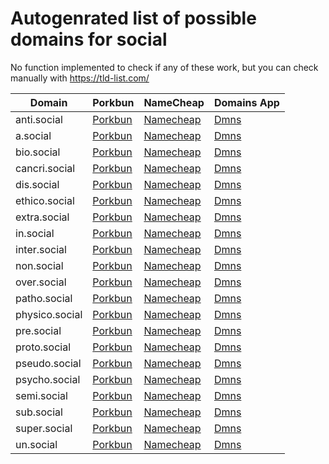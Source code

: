 # Autogenrated list of possible domains for social

No function implemented to check if any of these work, but you can check manually with https://tld-list.com/

| Domain | Porkbun | NameCheap | Domains App |
|---|---|---|---|
| anti.social | [Porkbun](https://porkbun.com/checkout/search?prb=e814663da1&tlds=&idnLanguage=&search=search&q=anti.social) | [Namecheap](https://www.namecheap.com/domains/registration/results/?domain=anti.social) | [Dmns](https://dmns.app/domains?q=anti.social) |
| a.social | [Porkbun](https://porkbun.com/checkout/search?prb=e814663da1&tlds=&idnLanguage=&search=search&q=a.social) | [Namecheap](https://www.namecheap.com/domains/registration/results/?domain=a.social) | [Dmns](https://dmns.app/domains?q=a.social) |
| bio.social | [Porkbun](https://porkbun.com/checkout/search?prb=e814663da1&tlds=&idnLanguage=&search=search&q=bio.social) | [Namecheap](https://www.namecheap.com/domains/registration/results/?domain=bio.social) | [Dmns](https://dmns.app/domains?q=bio.social) |
| cancri.social | [Porkbun](https://porkbun.com/checkout/search?prb=e814663da1&tlds=&idnLanguage=&search=search&q=cancri.social) | [Namecheap](https://www.namecheap.com/domains/registration/results/?domain=cancri.social) | [Dmns](https://dmns.app/domains?q=cancri.social) |
| dis.social | [Porkbun](https://porkbun.com/checkout/search?prb=e814663da1&tlds=&idnLanguage=&search=search&q=dis.social) | [Namecheap](https://www.namecheap.com/domains/registration/results/?domain=dis.social) | [Dmns](https://dmns.app/domains?q=dis.social) |
| ethico.social | [Porkbun](https://porkbun.com/checkout/search?prb=e814663da1&tlds=&idnLanguage=&search=search&q=ethico.social) | [Namecheap](https://www.namecheap.com/domains/registration/results/?domain=ethico.social) | [Dmns](https://dmns.app/domains?q=ethico.social) |
| extra.social | [Porkbun](https://porkbun.com/checkout/search?prb=e814663da1&tlds=&idnLanguage=&search=search&q=extra.social) | [Namecheap](https://www.namecheap.com/domains/registration/results/?domain=extra.social) | [Dmns](https://dmns.app/domains?q=extra.social) |
| in.social | [Porkbun](https://porkbun.com/checkout/search?prb=e814663da1&tlds=&idnLanguage=&search=search&q=in.social) | [Namecheap](https://www.namecheap.com/domains/registration/results/?domain=in.social) | [Dmns](https://dmns.app/domains?q=in.social) |
| inter.social | [Porkbun](https://porkbun.com/checkout/search?prb=e814663da1&tlds=&idnLanguage=&search=search&q=inter.social) | [Namecheap](https://www.namecheap.com/domains/registration/results/?domain=inter.social) | [Dmns](https://dmns.app/domains?q=inter.social) |
| non.social | [Porkbun](https://porkbun.com/checkout/search?prb=e814663da1&tlds=&idnLanguage=&search=search&q=non.social) | [Namecheap](https://www.namecheap.com/domains/registration/results/?domain=non.social) | [Dmns](https://dmns.app/domains?q=non.social) |
| over.social | [Porkbun](https://porkbun.com/checkout/search?prb=e814663da1&tlds=&idnLanguage=&search=search&q=over.social) | [Namecheap](https://www.namecheap.com/domains/registration/results/?domain=over.social) | [Dmns](https://dmns.app/domains?q=over.social) |
| patho.social | [Porkbun](https://porkbun.com/checkout/search?prb=e814663da1&tlds=&idnLanguage=&search=search&q=patho.social) | [Namecheap](https://www.namecheap.com/domains/registration/results/?domain=patho.social) | [Dmns](https://dmns.app/domains?q=patho.social) |
| physico.social | [Porkbun](https://porkbun.com/checkout/search?prb=e814663da1&tlds=&idnLanguage=&search=search&q=physico.social) | [Namecheap](https://www.namecheap.com/domains/registration/results/?domain=physico.social) | [Dmns](https://dmns.app/domains?q=physico.social) |
| pre.social | [Porkbun](https://porkbun.com/checkout/search?prb=e814663da1&tlds=&idnLanguage=&search=search&q=pre.social) | [Namecheap](https://www.namecheap.com/domains/registration/results/?domain=pre.social) | [Dmns](https://dmns.app/domains?q=pre.social) |
| proto.social | [Porkbun](https://porkbun.com/checkout/search?prb=e814663da1&tlds=&idnLanguage=&search=search&q=proto.social) | [Namecheap](https://www.namecheap.com/domains/registration/results/?domain=proto.social) | [Dmns](https://dmns.app/domains?q=proto.social) |
| pseudo.social | [Porkbun](https://porkbun.com/checkout/search?prb=e814663da1&tlds=&idnLanguage=&search=search&q=pseudo.social) | [Namecheap](https://www.namecheap.com/domains/registration/results/?domain=pseudo.social) | [Dmns](https://dmns.app/domains?q=pseudo.social) |
| psycho.social | [Porkbun](https://porkbun.com/checkout/search?prb=e814663da1&tlds=&idnLanguage=&search=search&q=psycho.social) | [Namecheap](https://www.namecheap.com/domains/registration/results/?domain=psycho.social) | [Dmns](https://dmns.app/domains?q=psycho.social) |
| semi.social | [Porkbun](https://porkbun.com/checkout/search?prb=e814663da1&tlds=&idnLanguage=&search=search&q=semi.social) | [Namecheap](https://www.namecheap.com/domains/registration/results/?domain=semi.social) | [Dmns](https://dmns.app/domains?q=semi.social) |
| sub.social | [Porkbun](https://porkbun.com/checkout/search?prb=e814663da1&tlds=&idnLanguage=&search=search&q=sub.social) | [Namecheap](https://www.namecheap.com/domains/registration/results/?domain=sub.social) | [Dmns](https://dmns.app/domains?q=sub.social) |
| super.social | [Porkbun](https://porkbun.com/checkout/search?prb=e814663da1&tlds=&idnLanguage=&search=search&q=super.social) | [Namecheap](https://www.namecheap.com/domains/registration/results/?domain=super.social) | [Dmns](https://dmns.app/domains?q=super.social) |
| un.social | [Porkbun](https://porkbun.com/checkout/search?prb=e814663da1&tlds=&idnLanguage=&search=search&q=un.social) | [Namecheap](https://www.namecheap.com/domains/registration/results/?domain=un.social) | [Dmns](https://dmns.app/domains?q=un.social) |
